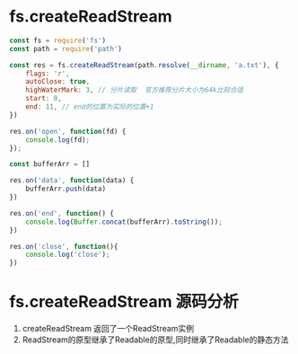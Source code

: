 # fs.createReadStream
``` js
const fs = require('fs')
const path = require('path')

const res = fs.createReadStream(path.resolve(__dirname, 'a.txt'), {
    flags: 'r',
    autoClose: true,
    highWaterMark: 3, // 分片读取  官方推荐分片大小为64k比较合适
    start: 0,
    end: 11, // end的位置为实际的位置+1
})

res.on('open', function(fd) {
    console.log(fd);
});

const bufferArr = []

res.on('data', function(data) {
    bufferArr.push(data)
})

res.on('end', function() {
    console.log(Buffer.concat(bufferArr).toString()); 
})

res.on('close', function(){
    console.log('close');
})
```

# fs.createReadStream 源码分析
1. createReadStream 返回了一个ReadStream实例
2. ReadStream的原型继承了Readable的原型,同时继承了Readable的静态方法 